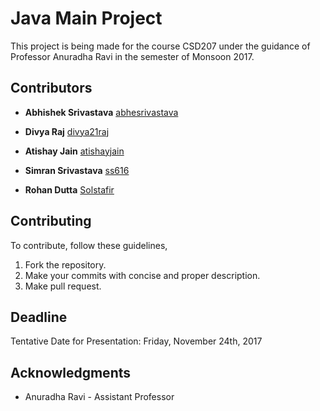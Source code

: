 # Java Main Project 
 
This project is being made for the course CSD207 under the guidance of Professor Anuradha Ravi in the semester of Monsoon 2017. 

## Contributors 
 
* **Abhishek Srivastava**  [abhesrivastava](https://github.com/abhesrivastava)
 
* **Divya Raj**  [divya21raj](https://github.com/divya21raj)
 
* **Atishay Jain**  [atishayjain](https://github.com/atishayjain708)
 
* **Simran Srivastava**  [ss616](https://github.com/ss616)
 
* **Rohan Dutta**  [Solstafir](https://github.com/Solstafir)

## Contributing 
To contribute, follow these guidelines,
1. Fork the repository.
2. Make your commits with concise and proper description.
3. Make pull request.

## Deadline
Tentative Date for Presentation: Friday, November 24th, 2017

## Acknowledgments 
* Anuradha Ravi - Assistant Professor
